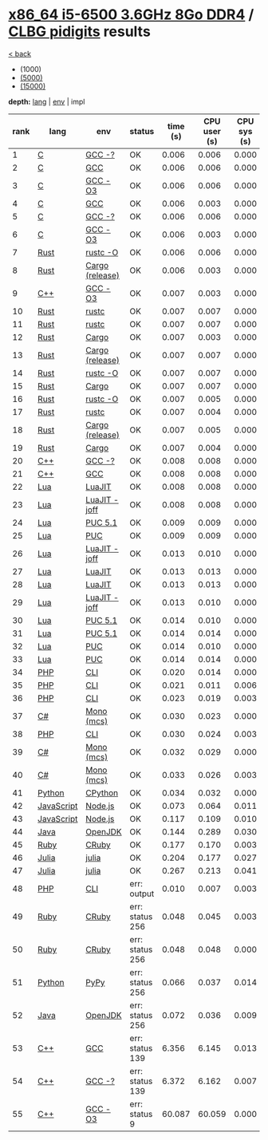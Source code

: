 # [x86_64 i5-6500 3.6GHz 8Go DDR4]({{site.baseurl}}/hosts/x86-64_i5-6500) / [CLBG pidigits]({{site.baseurl}}/works/clbg_pidigits) results

[< back]({{site.baseurl}}/results/x86-64_i5-6500)
* (1000)
* [(5000)]({{site.baseurl}}/results/x86-64_i5-6500/clbg_pidigits/2-3)
* [(15000)]({{site.baseurl}}/results/x86-64_i5-6500/clbg_pidigits/3-3)

**depth:** [lang]({{site.baseurl}}/results/x86-64_i5-6500/clbg_pidigits/1-1) | [env]({{site.baseurl}}/results/x86-64_i5-6500/clbg_pidigits/1-2) | impl

rank | lang | env | status | time (s) | CPU user (s) | CPU sys (s) | mem (kB) | impl
--- | --- | --- | --- | --- | --- | --- | --- | ---
1 | [C]({{site.baseurl}}/langs/c) | [GCC -?]({{site.baseurl}}/langs/c/envs/gcc-any) | OK | 0.006 | 0.006 | 0.000 | 2492 | [clbg2.c]({{site.github.repository_url}}/blob/master/langs/c/impls/clbg_pidigits/clbg2.c)
2 | [C]({{site.baseurl}}/langs/c) | [GCC]({{site.baseurl}}/langs/c/envs/gcc) | OK | 0.006 | 0.006 | 0.000 | 2428 | [clbg2.c]({{site.github.repository_url}}/blob/master/langs/c/impls/clbg_pidigits/clbg2.c)
3 | [C]({{site.baseurl}}/langs/c) | [GCC -O3]({{site.baseurl}}/langs/c/envs/gcc-O3) | OK | 0.006 | 0.006 | 0.000 | 2496 | [clbg2.c]({{site.github.repository_url}}/blob/master/langs/c/impls/clbg_pidigits/clbg2.c)
4 | [C]({{site.baseurl}}/langs/c) | [GCC]({{site.baseurl}}/langs/c/envs/gcc) | OK | 0.006 | 0.003 | 0.000 | 2388 | [clbg1.c]({{site.github.repository_url}}/blob/master/langs/c/impls/clbg_pidigits/clbg1.c)
5 | [C]({{site.baseurl}}/langs/c) | [GCC -?]({{site.baseurl}}/langs/c/envs/gcc-any) | OK | 0.006 | 0.006 | 0.000 | 2392 | [clbg1.c]({{site.github.repository_url}}/blob/master/langs/c/impls/clbg_pidigits/clbg1.c)
6 | [C]({{site.baseurl}}/langs/c) | [GCC -O3]({{site.baseurl}}/langs/c/envs/gcc-O3) | OK | 0.006 | 0.003 | 0.000 | 2444 | [clbg1.c]({{site.github.repository_url}}/blob/master/langs/c/impls/clbg_pidigits/clbg1.c)
7 | [Rust]({{site.baseurl}}/langs/rust) | [rustc -O]({{site.baseurl}}/langs/rust/envs/rustc-O) | OK | 0.006 | 0.006 | 0.000 | 2692 | [clbg3.rs]({{site.github.repository_url}}/blob/master/langs/rust/impls/clbg_pidigits/clbg3.rs)
8 | [Rust]({{site.baseurl}}/langs/rust) | [Cargo (release)]({{site.baseurl}}/langs/rust/envs/cargo-release) | OK | 0.006 | 0.003 | 0.000 | 2692 | [clbg3.rs]({{site.github.repository_url}}/blob/master/langs/rust/impls/clbg_pidigits/clbg3.rs)
9 | [C++]({{site.baseurl}}/langs/cpp) | [GCC -O3]({{site.baseurl}}/langs/cpp/envs/gcc-O3) | OK | 0.007 | 0.003 | 0.000 | 4332 | [clbg4.cpp]({{site.github.repository_url}}/blob/master/langs/cpp/impls/clbg_pidigits/clbg4.cpp)
10 | [Rust]({{site.baseurl}}/langs/rust) | [rustc]({{site.baseurl}}/langs/rust/envs/rustc) | OK | 0.007 | 0.007 | 0.000 | 2756 | [clbg3.rs]({{site.github.repository_url}}/blob/master/langs/rust/impls/clbg_pidigits/clbg3.rs)
11 | [Rust]({{site.baseurl}}/langs/rust) | [rustc]({{site.baseurl}}/langs/rust/envs/rustc) | OK | 0.007 | 0.007 | 0.000 | 2736 | [clbg1.rs]({{site.github.repository_url}}/blob/master/langs/rust/impls/clbg_pidigits/clbg1.rs)
12 | [Rust]({{site.baseurl}}/langs/rust) | [Cargo]({{site.baseurl}}/langs/rust/envs/cargo) | OK | 0.007 | 0.003 | 0.000 | 2864 | [clbg3.rs]({{site.github.repository_url}}/blob/master/langs/rust/impls/clbg_pidigits/clbg3.rs)
13 | [Rust]({{site.baseurl}}/langs/rust) | [Cargo (release)]({{site.baseurl}}/langs/rust/envs/cargo-release) | OK | 0.007 | 0.007 | 0.000 | 2736 | [clbg2.rs]({{site.github.repository_url}}/blob/master/langs/rust/impls/clbg_pidigits/clbg2.rs)
14 | [Rust]({{site.baseurl}}/langs/rust) | [rustc -O]({{site.baseurl}}/langs/rust/envs/rustc-O) | OK | 0.007 | 0.007 | 0.000 | 2800 | [clbg2.rs]({{site.github.repository_url}}/blob/master/langs/rust/impls/clbg_pidigits/clbg2.rs)
15 | [Rust]({{site.baseurl}}/langs/rust) | [Cargo]({{site.baseurl}}/langs/rust/envs/cargo) | OK | 0.007 | 0.007 | 0.000 | 2688 | [clbg2.rs]({{site.github.repository_url}}/blob/master/langs/rust/impls/clbg_pidigits/clbg2.rs)
16 | [Rust]({{site.baseurl}}/langs/rust) | [rustc -O]({{site.baseurl}}/langs/rust/envs/rustc-O) | OK | 0.007 | 0.005 | 0.000 | 2800 | [clbg1.rs]({{site.github.repository_url}}/blob/master/langs/rust/impls/clbg_pidigits/clbg1.rs)
17 | [Rust]({{site.baseurl}}/langs/rust) | [rustc]({{site.baseurl}}/langs/rust/envs/rustc) | OK | 0.007 | 0.004 | 0.000 | 2636 | [clbg2.rs]({{site.github.repository_url}}/blob/master/langs/rust/impls/clbg_pidigits/clbg2.rs)
18 | [Rust]({{site.baseurl}}/langs/rust) | [Cargo (release)]({{site.baseurl}}/langs/rust/envs/cargo-release) | OK | 0.007 | 0.005 | 0.000 | 2696 | [clbg1.rs]({{site.github.repository_url}}/blob/master/langs/rust/impls/clbg_pidigits/clbg1.rs)
19 | [Rust]({{site.baseurl}}/langs/rust) | [Cargo]({{site.baseurl}}/langs/rust/envs/cargo) | OK | 0.007 | 0.004 | 0.000 | 2804 | [clbg1.rs]({{site.github.repository_url}}/blob/master/langs/rust/impls/clbg_pidigits/clbg1.rs)
20 | [C++]({{site.baseurl}}/langs/cpp) | [GCC -?]({{site.baseurl}}/langs/cpp/envs/gcc-any) | OK | 0.008 | 0.008 | 0.000 | 4344 | [clbg4.cpp]({{site.github.repository_url}}/blob/master/langs/cpp/impls/clbg_pidigits/clbg4.cpp)
21 | [C++]({{site.baseurl}}/langs/cpp) | [GCC]({{site.baseurl}}/langs/cpp/envs/gcc) | OK | 0.008 | 0.008 | 0.000 | 4344 | [clbg4.cpp]({{site.github.repository_url}}/blob/master/langs/cpp/impls/clbg_pidigits/clbg4.cpp)
22 | [Lua]({{site.baseurl}}/langs/lua) | [LuaJIT]({{site.baseurl}}/langs/lua/envs/luajit) | OK | 0.008 | 0.008 | 0.000 | 3304 | [clbg2.lua]({{site.github.repository_url}}/blob/master/langs/lua/impls/clbg_pidigits/clbg2.lua)
23 | [Lua]({{site.baseurl}}/langs/lua) | [LuaJIT -joff]({{site.baseurl}}/langs/lua/envs/luajit-joff) | OK | 0.008 | 0.008 | 0.000 | 3356 | [clbg2.lua]({{site.github.repository_url}}/blob/master/langs/lua/impls/clbg_pidigits/clbg2.lua)
24 | [Lua]({{site.baseurl}}/langs/lua) | [PUC 5.1]({{site.baseurl}}/langs/lua/envs/lua51) | OK | 0.009 | 0.009 | 0.000 | 3348 | [clbg2.lua]({{site.github.repository_url}}/blob/master/langs/lua/impls/clbg_pidigits/clbg2.lua)
25 | [Lua]({{site.baseurl}}/langs/lua) | [PUC]({{site.baseurl}}/langs/lua/envs/lua) | OK | 0.009 | 0.009 | 0.000 | 3396 | [clbg2.lua]({{site.github.repository_url}}/blob/master/langs/lua/impls/clbg_pidigits/clbg2.lua)
26 | [Lua]({{site.baseurl}}/langs/lua) | [LuaJIT -joff]({{site.baseurl}}/langs/lua/envs/luajit-joff) | OK | 0.013 | 0.010 | 0.000 | 3292 | [clbg1.lua]({{site.github.repository_url}}/blob/master/langs/lua/impls/clbg_pidigits/clbg1.lua)
27 | [Lua]({{site.baseurl}}/langs/lua) | [LuaJIT]({{site.baseurl}}/langs/lua/envs/luajit) | OK | 0.013 | 0.013 | 0.000 | 3364 | [clbg1.lua]({{site.github.repository_url}}/blob/master/langs/lua/impls/clbg_pidigits/clbg1.lua)
28 | [Lua]({{site.baseurl}}/langs/lua) | [LuaJIT]({{site.baseurl}}/langs/lua/envs/luajit) | OK | 0.013 | 0.013 | 0.000 | 3220 | [clbg7.lua]({{site.github.repository_url}}/blob/master/langs/lua/impls/clbg_pidigits/clbg7.lua)
29 | [Lua]({{site.baseurl}}/langs/lua) | [LuaJIT -joff]({{site.baseurl}}/langs/lua/envs/luajit-joff) | OK | 0.013 | 0.010 | 0.000 | 3296 | [clbg7.lua]({{site.github.repository_url}}/blob/master/langs/lua/impls/clbg_pidigits/clbg7.lua)
30 | [Lua]({{site.baseurl}}/langs/lua) | [PUC 5.1]({{site.baseurl}}/langs/lua/envs/lua51) | OK | 0.014 | 0.010 | 0.000 | 3348 | [clbg1.lua]({{site.github.repository_url}}/blob/master/langs/lua/impls/clbg_pidigits/clbg1.lua)
31 | [Lua]({{site.baseurl}}/langs/lua) | [PUC 5.1]({{site.baseurl}}/langs/lua/envs/lua51) | OK | 0.014 | 0.014 | 0.000 | 3300 | [clbg7.lua]({{site.github.repository_url}}/blob/master/langs/lua/impls/clbg_pidigits/clbg7.lua)
32 | [Lua]({{site.baseurl}}/langs/lua) | [PUC]({{site.baseurl}}/langs/lua/envs/lua) | OK | 0.014 | 0.010 | 0.000 | 3328 | [clbg7.lua]({{site.github.repository_url}}/blob/master/langs/lua/impls/clbg_pidigits/clbg7.lua)
33 | [Lua]({{site.baseurl}}/langs/lua) | [PUC]({{site.baseurl}}/langs/lua/envs/lua) | OK | 0.014 | 0.014 | 0.000 | 3384 | [clbg1.lua]({{site.github.repository_url}}/blob/master/langs/lua/impls/clbg_pidigits/clbg1.lua)
34 | [PHP]({{site.baseurl}}/langs/php) | [CLI]({{site.baseurl}}/langs/php/envs/php) | OK | 0.020 | 0.014 | 0.000 | 21252 | [clbg5.php]({{site.github.repository_url}}/blob/master/langs/php/impls/clbg_pidigits/clbg5.php)
35 | [PHP]({{site.baseurl}}/langs/php) | [CLI]({{site.baseurl}}/langs/php/envs/php) | OK | 0.021 | 0.011 | 0.006 | 21024 | [clbg3.php]({{site.github.repository_url}}/blob/master/langs/php/impls/clbg_pidigits/clbg3.php)
36 | [PHP]({{site.baseurl}}/langs/php) | [CLI]({{site.baseurl}}/langs/php/envs/php) | OK | 0.023 | 0.019 | 0.003 | 21252 | [clbg4.php]({{site.github.repository_url}}/blob/master/langs/php/impls/clbg_pidigits/clbg4.php)
37 | [C#]({{site.baseurl}}/langs/csharp) | [Mono (mcs)]({{site.baseurl}}/langs/csharp/envs/mono) | OK | 0.030 | 0.023 | 0.000 | 19360 | [clbg5.cs]({{site.github.repository_url}}/blob/master/langs/csharp/impls/clbg_pidigits/clbg5.cs)
38 | [PHP]({{site.baseurl}}/langs/php) | [CLI]({{site.baseurl}}/langs/php/envs/php) | OK | 0.030 | 0.024 | 0.003 | 21152 | [clbg2.php]({{site.github.repository_url}}/blob/master/langs/php/impls/clbg_pidigits/clbg2.php)
39 | [C#]({{site.baseurl}}/langs/csharp) | [Mono (mcs)]({{site.baseurl}}/langs/csharp/envs/mono) | OK | 0.032 | 0.029 | 0.000 | 18292 | [clbg4.cs]({{site.github.repository_url}}/blob/master/langs/csharp/impls/clbg_pidigits/clbg4.cs)
40 | [C#]({{site.baseurl}}/langs/csharp) | [Mono (mcs)]({{site.baseurl}}/langs/csharp/envs/mono) | OK | 0.033 | 0.026 | 0.003 | 18360 | [clbg3.cs]({{site.github.repository_url}}/blob/master/langs/csharp/impls/clbg_pidigits/clbg3.cs)
41 | [Python]({{site.baseurl}}/langs/python) | [CPython]({{site.baseurl}}/langs/python/envs/python) | OK | 0.034 | 0.032 | 0.000 | 10524 | [clbg1.py]({{site.github.repository_url}}/blob/master/langs/python/impls/clbg_pidigits/clbg1.py)
42 | [JavaScript]({{site.baseurl}}/langs/javascript) | [Node.js]({{site.baseurl}}/langs/javascript/envs/nodejs) | OK | 0.073 | 0.064 | 0.011 | 31920 | [clbg4.js]({{site.github.repository_url}}/blob/master/langs/javascript/impls/clbg_pidigits/clbg4.js)
43 | [JavaScript]({{site.baseurl}}/langs/javascript) | [Node.js]({{site.baseurl}}/langs/javascript/envs/nodejs) | OK | 0.117 | 0.109 | 0.010 | 31996 | [clbg3.js]({{site.github.repository_url}}/blob/master/langs/javascript/impls/clbg_pidigits/clbg3.js)
44 | [Java]({{site.baseurl}}/langs/java) | [OpenJDK]({{site.baseurl}}/langs/java/envs/openjdk) | OK | 0.144 | 0.289 | 0.030 | 97392 | [clbg1.java]({{site.github.repository_url}}/blob/master/langs/java/impls/clbg_pidigits/clbg1.java)
45 | [Ruby]({{site.baseurl}}/langs/ruby) | [CRuby]({{site.baseurl}}/langs/ruby/envs/ruby) | OK | 0.177 | 0.170 | 0.003 | 37160 | [clbg1.rb]({{site.github.repository_url}}/blob/master/langs/ruby/impls/clbg_pidigits/clbg1.rb)
46 | [Julia]({{site.baseurl}}/langs/julia) | [julia]({{site.baseurl}}/langs/julia/envs/julia) | OK | 0.204 | 0.177 | 0.027 | 163664 | [clbg2.jl]({{site.github.repository_url}}/blob/master/langs/julia/impls/clbg_pidigits/clbg2.jl)
47 | [Julia]({{site.baseurl}}/langs/julia) | [julia]({{site.baseurl}}/langs/julia/envs/julia) | OK | 0.267 | 0.213 | 0.041 | 196656 | [clbg1.jl]({{site.github.repository_url}}/blob/master/langs/julia/impls/clbg_pidigits/clbg1.jl)
48 | [PHP]({{site.baseurl}}/langs/php) | [CLI]({{site.baseurl}}/langs/php/envs/php) | err: output | 0.010 | 0.007 | 0.003 | 20204 | [clbg1.php]({{site.github.repository_url}}/blob/master/langs/php/impls/clbg_pidigits/clbg1.php)
49 | [Ruby]({{site.baseurl}}/langs/ruby) | [CRuby]({{site.baseurl}}/langs/ruby/envs/ruby) | err: status 256 | 0.048 | 0.045 | 0.003 | 13836 | [clbg5.rb]({{site.github.repository_url}}/blob/master/langs/ruby/impls/clbg_pidigits/clbg5.rb)
50 | [Ruby]({{site.baseurl}}/langs/ruby) | [CRuby]({{site.baseurl}}/langs/ruby/envs/ruby) | err: status 256 | 0.048 | 0.048 | 0.000 | 13868 | [clbg2-1.rb]({{site.github.repository_url}}/blob/master/langs/ruby/impls/clbg_pidigits/clbg2-1.rb)
51 | [Python]({{site.baseurl}}/langs/python) | [PyPy]({{site.baseurl}}/langs/python/envs/pypy) | err: status 256 | 0.066 | 0.037 | 0.014 | 60448 | [clbg1.py]({{site.github.repository_url}}/blob/master/langs/python/impls/clbg_pidigits/clbg1.py)
52 | [Java]({{site.baseurl}}/langs/java) | [OpenJDK]({{site.baseurl}}/langs/java/envs/openjdk) | err: status 256 | 0.072 | 0.036 | 0.009 | 22956 | [clbg2.java]({{site.github.repository_url}}/blob/master/langs/java/impls/clbg_pidigits/clbg2.java)
53 | [C++]({{site.baseurl}}/langs/cpp) | [GCC]({{site.baseurl}}/langs/cpp/envs/gcc) | err: status 139 | 6.356 | 6.145 | 0.013 | 13752 | [clbg3.cpp]({{site.github.repository_url}}/blob/master/langs/cpp/impls/clbg_pidigits/clbg3.cpp)
54 | [C++]({{site.baseurl}}/langs/cpp) | [GCC -?]({{site.baseurl}}/langs/cpp/envs/gcc-any) | err: status 139 | 6.372 | 6.162 | 0.007 | 13600 | [clbg3.cpp]({{site.github.repository_url}}/blob/master/langs/cpp/impls/clbg_pidigits/clbg3.cpp)
55 | [C++]({{site.baseurl}}/langs/cpp) | [GCC -O3]({{site.baseurl}}/langs/cpp/envs/gcc-O3) | err: status 9 | 60.087 | 60.059 | 0.000 | 8128 | [clbg3.cpp]({{site.github.repository_url}}/blob/master/langs/cpp/impls/clbg_pidigits/clbg3.cpp)
